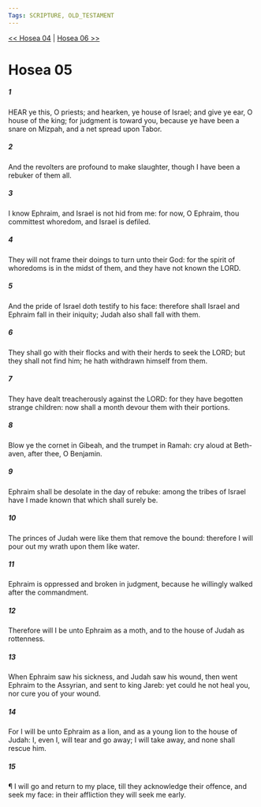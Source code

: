 ```yaml
---
Tags: SCRIPTURE, OLD_TESTAMENT
---
```


[<< Hosea 04](OLD_TESTAMENT/28_Hosea/Hosea_04.md) | [Hosea 06 >>](OLD_TESTAMENT/28_Hosea/Hosea_06.md)

# Hosea 05

##### 1
 HEAR ye this, O priests; and hearken, ye house of Israel; and give ye ear, O house of the king; for judgment is toward you, because ye have been a snare on Mizpah, and a net spread upon Tabor.
##### 2
 And the revolters are profound to make slaughter, though I have been a rebuker of them all.
##### 3
 I know Ephraim, and Israel is not hid from me: for now, O Ephraim, thou committest whoredom, and Israel is defiled.
##### 4
 They will not frame their doings to turn unto their God: for the spirit of whoredoms is in the midst of them, and they have not known the LORD.
##### 5
 And the pride of Israel doth testify to his face: therefore shall Israel and Ephraim fall in their iniquity; Judah also shall fall with them.
##### 6
 They shall go with their flocks and with their herds to seek the LORD; but they shall not find him; he hath withdrawn himself from them.
##### 7
 They have dealt treacherously against the LORD: for they have begotten strange children: now shall a month devour them with their portions.
##### 8
 Blow ye the cornet in Gibeah, and the trumpet in Ramah: cry aloud at Beth-aven, after thee, O Benjamin.
##### 9
 Ephraim shall be desolate in the day of rebuke: among the tribes of Israel have I made known that which shall surely be.
##### 10
 The princes of Judah were like them that remove the bound: therefore I will pour out my wrath upon them like water.
##### 11
 Ephraim is oppressed and broken in judgment, because he willingly walked after the commandment.
##### 12
 Therefore will I be unto Ephraim as a moth, and to the house of Judah as rottenness.
##### 13
 When Ephraim saw his sickness, and Judah saw his wound, then went Ephraim to the Assyrian, and sent to king Jareb: yet could he not heal you, nor cure you of your wound.
##### 14
 For I will be unto Ephraim as a lion, and as a young lion to the house of Judah: I, even I, will tear and go away; I will take away, and none shall rescue him.
##### 15
 ¶ I will go and return to my place, till they acknowledge their offence, and seek my face: in their affliction they will seek me early.
